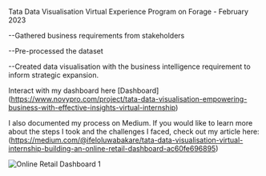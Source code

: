 Tata Data Visualisation Virtual Experience Program on Forage - February 2023

--Gathered business requirements from stakeholders

--Pre-processed the dataset

--Created data visualisation with the business intelligence requirement to inform strategic expansion.

Interact with my dashboard here [Dashboard] (https://www.novypro.com/project/tata-data-visualisation-empowering-business-with-effective-insights-virtual-internship)

I also documented my process on Medium. If you would like to learn more about the steps I took and the challenges I faced, check out my article here: (https://medium.com/@ifeloluwabakare/tata-data-visualisation-virtual-internship-building-an-online-retail-dashboard-ac60fe696895)

![Online Retail Dashboard 1](https://user-images.githubusercontent.com/61271340/225336223-b3cd2b25-af74-4c0f-8c45-00f6fe9f1bde.png)


